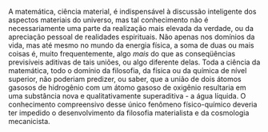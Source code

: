 ﻿A matemática, ciência material, é indispensável à discussão inteligente dos aspectos materiais do universo, mas tal conhecimento não é necessariamente uma parte da realização mais elevada da verdade, ou da apreciação pessoal de realidades espirituais. Não apenas nos domínios da vida, mas até mesmo no mundo da energia física, a soma de duas ou mais coisas é, muito frequentemente, algo <I>mais </I>do que as conseqüências previsíveis aditivas de tais uniões, ou algo diferente delas. Toda a ciência da matemática, todo o domínio da filosofia, da física ou da química de nível superior, não poderiam predizer, ou saber, que a união de dois átomos gasosos de hidrogênio com um átomo gasoso de oxigênio resultaria em uma substância nova e qualitativamente superaditiva - a água líquida. O conhecimento compreensivo desse único fenômeno físico-químico deveria ter impedido o desenvolvimento da filosofia materialista e da cosmologia mecanicista.